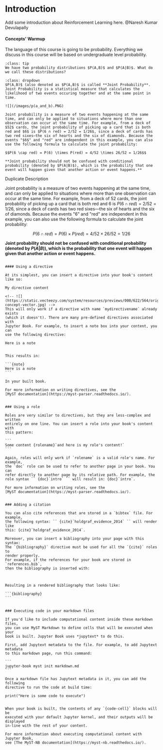 # Introduction
Add some introduction about Reinforcement Learning here. @Naresh Kumar Devulapally

#### Concepts' Warmup
The language of this course is going to be probability. Everything we discuss in this course will be based on undergraduate level probability.
```{admonition} Problem: Question 1
:class: tip
We have two probability distributions $P(A,B)$ and $P(A|B)$. What do we call these distributions?
```
```{admonition} Answer 1
:class: dropdown
$P(A,B)$ (also denoted as $P(A,B)$ is called **Joint Probability**. Joint Probability is a statistical measure that calculates the likelihood of two events occuring together and at the same point in time.

![](/images/p(a_and_b).PNG)

Joint probability is a measure of two events happening at the same time, and can only be applied to situations where more than one observation can occur at the same time. For example, from a deck of $52$ cards, the joint probability of picking up a card that is both red and $6$ is $P(6 ∩ red) = 2/52 = 1/26$, since a deck of cards has two red sixes—the six of hearts and the six of diamonds. Because the events "$6$" and "red" are independent in this example, you can also use the following formula to calculate the joint probability:

$$P(6 \cap red) = P(6) \times P(red) = 4/52 \times 26/52 = 1/26$$

**Joint probability should not be confused with conditional probability (denoted by $P(A|B)$), which is the probability that one event will happen given that another action or event happens.**
```

Duplicate Description

Joint probability is a measure of two events happening at the same time, and can only be applied to situations where more than one observation can occur at the same time. For example, from a deck of $52$ cards, the joint probability of picking up a card that is both red and $6$ is $P(6 ∩ red) = 2/52 = 1/26$, since a deck of cards has two red sixes—the six of hearts and the six of diamonds. Because the events "$6$" and "red" are independent in this example, you can also use the following formula to calculate the joint probability:

$$P(6 \cap red) = P(6) \times P(red) = 4/52 \times 26/52 = 1/26$$

**Joint probability should not be confused with conditional probability (denoted by $P(A|B)$), which is the probability that one event will happen given that another action or event happens.**
```

#### Using a directive

At its simplest, you can insert a directive into your book's content like so:

````
```{mydirectivename}
My directive content
```
````
<!-- ![](https://static.vecteezy.com/system/resources/previews/000/622/564/original/ai-concept-vector.jpg) -->
This will only work if a directive with name `mydirectivename` already exists
(which it doesn't). There are many pre-defined directives associated with
Jupyter Book. For example, to insert a note box into your content, you can
use the following directive:

````
```{note}
Here is a note
```
````

This results in:

```{note}
Here is a note
```

In your built book.

For more information on writing directives, see the
[MyST documentation](https://myst-parser.readthedocs.io/).


### Using a role

Roles are very similar to directives, but they are less-complex and written
entirely on one line. You can insert a role into your book's content with
this pattern:

```
Some content {rolename}`and here is my role's content!`
```

Again, roles will only work if `rolename` is a valid role's name. For example,
the `doc` role can be used to refer to another page in your book. You can
refer directly to another page by its relative path. For example, the
role syntax `` {doc}`intro` `` will result in: {doc}`intro`.

For more information on writing roles, see the
[MyST documentation](https://myst-parser.readthedocs.io/).


### Adding a citation

You can also cite references that are stored in a `bibtex` file. For example,
the following syntax: `` {cite}`holdgraf_evidence_2014` `` will render like
this: {cite}`holdgraf_evidence_2014`.

Moreover, you can insert a bibliography into your page with this syntax:
The `{bibliography}` directive must be used for all the `{cite}` roles to
render properly.
For example, if the references for your book are stored in `references.bib`,
then the bibliography is inserted with:

````
```{bibliography}
```
````

Resulting in a rendered bibliography that looks like:

```{bibliography}
```


### Executing code in your markdown files

If you'd like to include computational content inside these markdown files,
you can use MyST Markdown to define cells that will be executed when your
book is built. Jupyter Book uses *jupytext* to do this.

First, add Jupytext metadata to the file. For example, to add Jupytext metadata
to this markdown page, run this command:

```
jupyter-book myst init markdown.md
```

Once a markdown file has Jupytext metadata in it, you can add the following
directive to run the code at build time:

````
```{code-cell}
print("Here is some code to execute")
```
````

When your book is built, the contents of any `{code-cell}` blocks will be
executed with your default Jupyter kernel, and their outputs will be displayed
in-line with the rest of your content.

For more information about executing computational content with Jupyter Book,
see [The MyST-NB documentation](https://myst-nb.readthedocs.io/).
